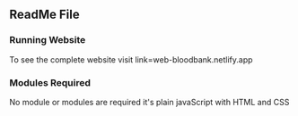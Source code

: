 ## ReadMe File
### Running Website
To see the complete website visit link=web-bloodbank.netlify.app
### Modules Required
No module or modules are required it's plain javaScript with HTML and CSS
